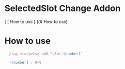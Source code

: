 # SelectedSlot Change Addon

 [ [ How to use ] ](# How to use)
# How to use
```js
- /tag <targets> add "slot:[number]"

  └[number] : 0~9
```
